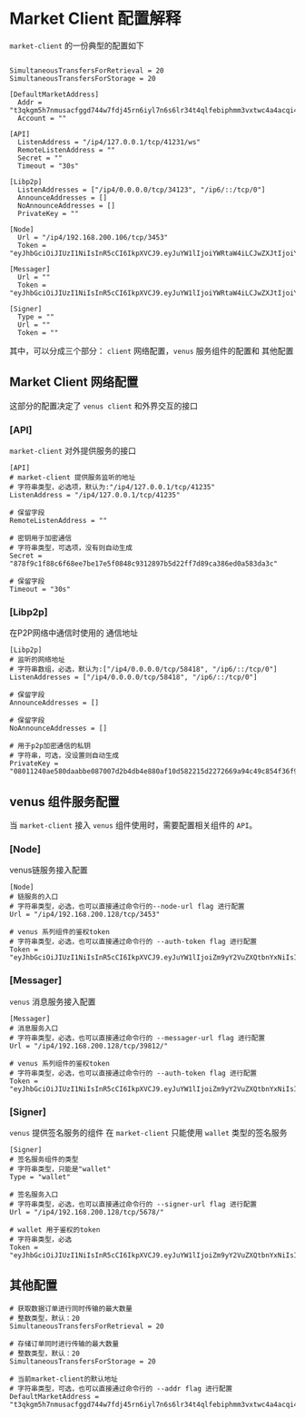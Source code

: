 # Market Client 配置解释

`market-client` 的一份典型的配置如下

```

SimultaneousTransfersForRetrieval = 20
SimultaneousTransfersForStorage = 20

[DefaultMarketAddress]
  Addr = "t3qkgm5h7nmusacfggd744w7fdj45rn6iyl7n6s6lr34t4qlfebiphmm3vxtwc4a4acqi4nv3pqk6h7ddqqz5q"
  Account = ""

[API]
  ListenAddress = "/ip4/127.0.0.1/tcp/41231/ws"
  RemoteListenAddress = ""
  Secret = ""
  Timeout = "30s"

[Libp2p]
  ListenAddresses = ["/ip4/0.0.0.0/tcp/34123", "/ip6/::/tcp/0"]
  AnnounceAddresses = []
  NoAnnounceAddresses = []
  PrivateKey = ""

[Node]
  Url = "/ip4/192.168.200.106/tcp/3453"
  Token = "eyJhbGciOiJIUzI1NiIsInR5cCI6IkpXVCJ9.eyJuYW1lIjoiYWRtaW4iLCJwZXJtIjoiYWRtaW4iLCJleHQiOiIifQ.0fylyMSNjp8dkTrCLYkFQSjO9FokDKXrl5dqGpMDaOE"

[Messager]
  Url = ""
  Token = "eyJhbGciOiJIUzI1NiIsInR5cCI6IkpXVCJ9.eyJuYW1lIjoiYWRtaW4iLCJwZXJtIjoiYWRtaW4iLCJleHQiOiIifQ.0fylyMSNjp8dkTrCLYkFQSjO9FokDKXrl5dqGpMDaOE"

[Signer]
  Type = ""
  Url = ""
  Token = ""

```

其中，可以分成三个部分： `client` 网络配置，`venus` 服务组件的配置和 其他配置

## Market Client 网络配置

这部分的配置决定了 `venus client` 和外界交互的接口

### [API]
`market-client` 对外提供服务的接口

```
[API]
# market-client 提供服务监听的地址
# 字符串类型，必选项，默认为:"/ip4/127.0.0.1/tcp/41235"
ListenAddress = "/ip4/127.0.0.1/tcp/41235"

# 保留字段
RemoteListenAddress = ""

# 密钥用于加密通信
# 字符串类型，可选项，没有则自动生成
Secret = "878f9c1f88c6f68ee7be17e5f0848c9312897b5d22ff7d89ca386ed0a583da3c"

# 保留字段
Timeout = "30s"
```

### [Libp2p]

在P2P网络中通信时使用的 通信地址
```
[Libp2p]
# 监听的网络地址
# 字符串数组，必选，默认为:["/ip4/0.0.0.0/tcp/58418", "/ip6/::/tcp/0"]
ListenAddresses = ["/ip4/0.0.0.0/tcp/58418", "/ip6/::/tcp/0"]

# 保留字段
AnnounceAddresses = []

# 保留字段
NoAnnounceAddresses = []

# 用于p2p加密通信的私钥
# 字符串，可选，没设置则自动生成
PrivateKey = "08011240ae580daabbe087007d2b4db4e880af10d582215d2272669a94c49c854f36f99c35"
```



## venus 组件服务配置

当 `market-client` 接入 `venus` 组件使用时，需要配置相关组件的 `API`。

### [Node]
venus链服务接入配置
```
[Node]
# 链服务的入口
# 字符串类型，必选，也可以直接通过命令行的--node-url flag 进行配置
Url = "/ip4/192.168.200.128/tcp/3453"

# venus 系列组件的鉴权token
# 字符串类型，必选，也可以直接通过命令行的 --auth-token flag 进行配置
Token = "eyJhbGciOiJIUzI1NiIsInR5cCI6IkpXVCJ9.eyJuYW1lIjoiZm9yY2VuZXQtbnYxNiIsInBlcm0iOiJhZG1pbiIsImV4dCI6IiJ9.PuzEy1TlAjjNiSUu_tbHi2XPUritDLm9Xf5UW3MHRe8"

```


### [Messager]

`venus` 消息服务接入配置

```
[Messager]
# 消息服务入口
# 字符串类型，必选，也可以直接通过命令行的 --messager-url flag 进行配置
Url = "/ip4/192.168.200.128/tcp/39812/"

# venus 系列组件的鉴权token
# 字符串类型，必选，也可以直接通过命令行的 --auth-token flag 进行配置
Token = "eyJhbGciOiJIUzI1NiIsInR5cCI6IkpXVCJ9.eyJuYW1lIjoiZm9yY2VuZXQtbnYxNiIsInBlcm0iOiJhZG1pbiIsImV4dCI6IiJ9.PuzEy1TlAjjNiSUu_tbHi2XPUritDLm9Xf5UW3MHRe8"
```


### [Signer]

`venus` 提供签名服务的组件
在 `market-client` 只能使用 `wallet` 类型的签名服务

```
[Signer]
# 签名服务组件的类型
# 字符串类型，只能是"wallet"
Type = "wallet"

# 签名服务入口
# 字符串类型，必选，也可以直接通过命令行的 --signer-url flag 进行配置
Url = "/ip4/192.168.200.128/tcp/5678/"

# wallet 用于鉴权的token
# 字符串类型，必选
Token = "eyJhbGciOiJIUzI1NiIsInR5cCI6IkpXVCJ9.eyJuYW1lIjoiZm9yY2VuZXQtbnYxNiIsInBlcm0iOiJhZG1pbiIsImV4dCI6IiJ9.PuzEy1TlAjjNiSUu_tbHi2XPUritDLm9Xf5UW3MHRe8"
```


## 其他配置

```
# 获取数据订单进行同时传输的最大数量
# 整数类型，默认：20
SimultaneousTransfersForRetrieval = 20

# 存储订单同时进行传输的最大数量
# 整数类型，默认：20
SimultaneousTransfersForStorage = 20

# 当前market-client的默认地址
# 字符串类型，可选，也可以直接通过命令行的 --addr flag 进行配置
DefaultMarketAddress = "t3qkgm5h7nmusacfggd744w7fdj45rn6iyl7n6s6lr34t4qlfebiphmm3vxtwc4a4acqi4nv3pqk6h7ddqqz5q:username"
```
